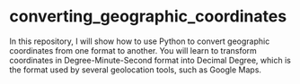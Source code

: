 # converting_geographic_coordinates
 In this repository, I will show how to use Python to convert geographic coordinates from one format to another. You will learn to transform coordinates in Degree-Minute-Second format into Decimal Degree, which is the format used by several geolocation tools, such as Google Maps.
